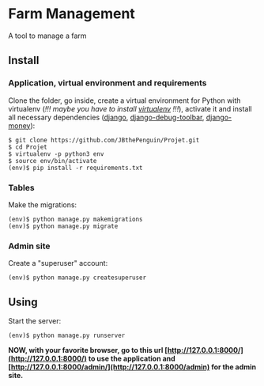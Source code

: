 # Farm Management
A tool to manage a farm
## Install
### Application, virtual environment and requirements
Clone the folder, go inside, create a virtual environment for Python with virtualenv (*!!! maybe you have to install [virtualenv](https://virtualenv.pypa.io/en/stable/) !!!*), activate it and install all necessary dependencies ([django](https://www.djangoproject.com/foundation/), [django-debug-toolbar](https://django-debug-toolbar.readthedocs.io/en/stable/), [django-money](https://github.com/django-money/django-money)):
```shell
$ git clone https://github.com/JBthePenguin/Projet.git
$ cd Projet
$ virtualenv -p python3 env
$ source env/bin/activate
(env)$ pip install -r requirements.txt
```
### Tables
Make the migrations:
```shell
(env)$ python manage.py makemigrations
(env)$ python manage.py migrate
```
### Admin site
Create a "superuser" account:
```shell
(env)$ python manage.py createsuperuser
```
## Using
Start the server:
```shell
(env)$ python manage.py runserver
```
**NOW, with your favorite browser, go to this url [http://127.0.0.1:8000/](http://127.0.0.1:8000/) to use the application and [http://127.0.0.1:8000/admin/](http://127.0.0.1:8000/admin) for the admin site.**
